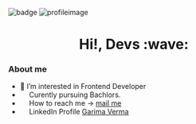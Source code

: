![badge](https://komarev.com/ghpvc/?username=Rahul-Soni28)
![profileimage](assets/profile.png)

<h1 align='center'> Hi!, Devs :wave:</h1>

<!-- 
for images 
<img src="" style="height:14px" title=""> 
     
for anchor images 
<a href="" title=""><img src="" style="height:26px"></a>  
--->
### About me
- 👀 I’m interested in Frontend Developer
- <img src="https://d.newsweek.com/en/full/520858/supermoon-moon-smartphone-photo-picture.webp?w=737&f=3af9241c96b2332570de554b21c624e8.jpeg" style="height:14px"> Curently pursuing Bachlors.
- <img src="https://cdn4.iconfinder.com/data/icons/social-media-logos-6/512/112-gmail_email_mail-512.png" style="height:14px"> How to reach me -> [mail me](mailto:rahul989741@gmail.com)
- <img src="https://cdn-icons-png.flaticon.com/512/174/174857.png" style="height:14px"> LinkedIn Profile [Garima Verma ](https://www.linkedin.com/in/rahul-soni-6592811b2/)
